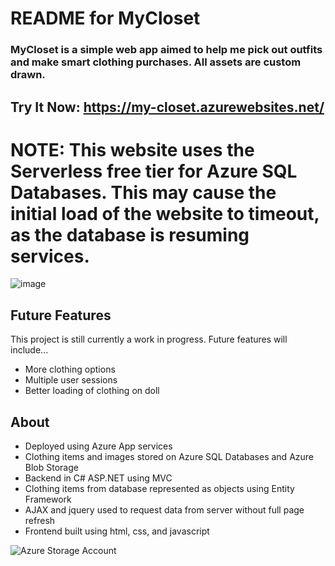 # README for MyCloset
### MyCloset is a simple web app aimed to help me pick out outfits and make smart clothing purchases. All assets are custom drawn. 

## Try It Now: https://my-closet.azurewebsites.net/
# NOTE: This website uses the Serverless free tier for Azure SQL Databases. This may cause the initial load of the website to timeout, as the database is resuming services.  
![image](https://github.com/user-attachments/assets/ef83c120-9ba8-4201-9d70-25b080d06846)

## Future Features
This project is still currently a work in progress. Future features will include...
- More clothing options
- Multiple user sessions
- Better loading of clothing on doll

## About 
- Deployed using Azure App services 
- Clothing items and images stored on Azure SQL Databases and Azure Blob Storage
- Backend in C# ASP.NET using MVC
- Clothing items from database represented as objects using Entity Framework
- AJAX and jquery used to request data from server without full page refresh
- Frontend built using html, css, and javascript

![Azure Storage Account](https://github.com/user-attachments/assets/ccf0f24e-f1f7-4881-81ed-0916a47bec74)
